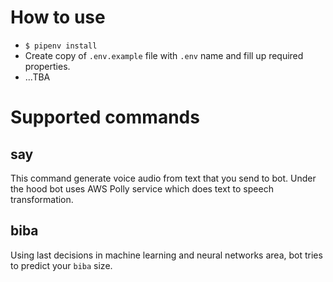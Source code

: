 # How to use

* `$ pipenv install`
* Create copy of `.env.example` file with `.env` name and fill up required properties.
* ...TBA

# Supported commands

## say

This command generate voice audio from text that you send to bot. Under the hood bot uses AWS Polly service which does text to speech transformation.

## biba

Using last decisions in machine learning and neural networks area, bot tries to predict your `biba` size.